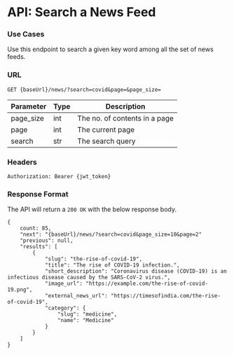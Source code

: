 # API: Search a News Feed

### Use Cases
Use this endpoint to search a given key word among all the set of news feeds.

### URL
```
GET {baseUrl}/news/?search=covid&page=&page_size=
```
| Parameter | Type | Description                   |
|-----------|------|-------------------------------|
| page_size | int  | The no. of contents in a page |
| page      | int  | The current page              |
| search    | str  | The search query              |


### Headers
```
Authorization: Bearer {jwt_token}
```

### Response Format
The API will return a `200 OK` with the below response body.

```
{
    count: 85,
    "next": "{baseUrl}/news/?search=covid&page_size=10&page=2"
    "previous": null,
    "results": [
        {
            "slug": "the-rise-of-covid-19",
            "title": "The rise of COVID-19 infection.",
            "short_description": "Coronavirus disease (COVID-19) is an infectious disease caused by the SARS-CoV-2 virus.",
            "image_url": "https://example.com/the-rise-of-covid-19.png",
            "external_news_url": "https://timesofindia.com/the-rise-of-covid-19",
            "category": {
                "slug": "medicine",
                "name": "Medicine"
            }            
        }
    ]
}
```

